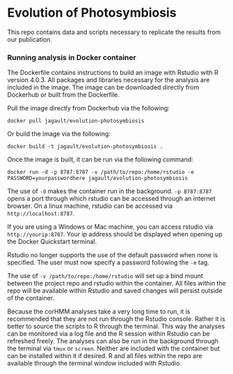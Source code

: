 # Evolution of Photosymbiosis

This repo contains data and scripts necessary to replicate the results from our publication.  

### Running analysis in Docker container  

The Dockerfile contains instructions to build an image with Rstudio with R version 4.0.3. All packages and libraries necessary for the analysis are included in the image. The image can be downloaded directly from Dockerhub or built from the Dockerfile. 

Pull the image directly from Dockerhub via the following:

`docker pull jagault/evolution-photosymbiosis`

Or build the image via the following:

`docker build -t jagault/evolution-photosymbiosis .`  

Once the image is built, it can be run via the following command:

`docker run -d -p 8787:8787 -v /path/to/repo:/home/rstudio -e PASSWORD=yourpasswordhere jagault/evolution-photosymbiosis`  

The use of `-d` makes the container run in the background. `-p 8787:8787` opens a port through which rstudio can be accessed through an internet browser. On a linux machine, rstudio can be accessed via `http://localhost:8787`.  

If you are using a Windows or Mac machine, you can access rstudio via `http://yourip:8787`. Your ip address should be displayed when opening up the Docker Quickstart terminal.  

Rstudio no longer supports the use of the default password when none is specified. The user must now specify a password following the `-e` tag. 

The use of `-v /path/to/repo:/home/rstudio` will set up a bind mount between the project repo and rstudio within the container. All files within the repo will be available within Rstudio and saved changes will persist outside of the container.  

Because the corHMM analyses take a very long time to run, it is recommended that they are not run through the Rstudio console. Rather it is better to source the scripts to R through the terminal. This way the analyses can be monitored via a log file and the R session within Rstudio can be refreshed freely. The analyses can also be run in the background through the terminal via `tmux` or `screen`. Neither are included with the container but can be installed within it if desired. R and all files within the repo are available through the terminal window included with Rstudio.